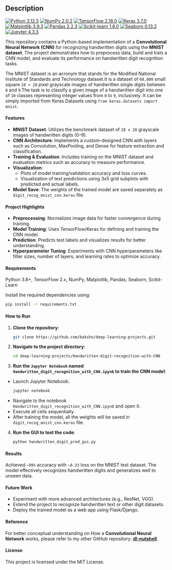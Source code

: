 ## Description


[![Python 3.12.5](https://img.shields.io/badge/python-3.12.5-3670A0?style=for-the-badge&logo=python&logoColor=ffffff)](https://www.python.org/downloads/release/python-3125/)
[![NumPy 2.0.2](https://img.shields.io/badge/numpy-2.0.2-4D77CF?style=for-the-badge&logo=numpy&logoColor=ffffff)](https://numpy.org/)
[![TensorFlow 2.18.0](https://img.shields.io/badge/tensorflow-2.18.0-E55B2D?style=for-the-badge&logo=tensorflow&logoColor=ffffff)](https://www.tensorflow.org/)
[![Keras 3.7.0](https://img.shields.io/badge/keras-3.7.0-D00000?style=for-the-badge&logo=keras&logoColor=ffffff)](https://keras.io/)
[![Matplotlib 3.9.3](https://img.shields.io/badge/matplotlib-3.9.3-3670A0?style=for-the-badge&logo=matplotlib&logoColor=ffffff
)](https://matplotlib.org/)
[![Pandas 2.2.3](https://img.shields.io/badge/pandas-2.2.3-130754?style=for-the-badge&logo=pandas&logoColor=ffffff
)](https://pandas.pydata.org/)
[![Scikit-learn 1.6.0](https://img.shields.io/badge/scikit--learn-1.6.0-F79939?style=for-the-badge&logo=scikit-learn&logoColor=ffffff)](https://scikit-learn.org/stable/)
[![Seaborn 0.13.2](https://img.shields.io/badge/seaborn-0.13.2-7DB0BC?style=for-the-badge&logo=pandas&logoColor=ffffff
)](https://seaborn.pydata.org/)
[![Jupyter 4.3.3](https://img.shields.io/badge/jupyter-4.3.3-F37821?style=for-the-badge&logo=jupyter&logoColor=ffffff)](https://jupyter.org/)

This repository contains a Python-based implementation of a **Convolutional Neural Network (CNN)** for recognizing handwritten digits using the **MNIST dataset**. The project demonstrates how to preprocess data, build and train a CNN model, and evaluate its performance on handwritten digit recognition tasks.

The MNIST dataset is an acronym that stands for the Modified National Institute of Standards and Technology dataset.It is a dataset of `60,000` small square `28 × 28` pixel grayscale images of handwritten single digits between `0` and `9`.The task is to classify a given image of a handwritten digit into one of `10` classes representing integer values from `0` to `9`, inclusively. It can be simply imported from Keras Datasets using `from keras.datasets import mnist`.

#### Features
- **MNIST Dataset**: Utilizes the benchmark dataset of `28 x 28` grayscale images of handwritten digits (0–9).
- **CNN Architecture**: Implements a custom-designed CNN with layers such as Convolution, MaxPooling, and Dense for feature extraction and classification.
- **Training & Evaluation**: Includes training on the MNIST dataset and evaluation metrics such as accuracy to measure performance.
- **Visualization**:
  - Plots of model training/validation accuracy and loss curves.
  - Visualization of test predictions using 3x5 grid subplots with predicted and actual labels.
- **Model Save**: The weights of the trained model are saved separately as `digit_recog_mnist_cnn.keras` file.

#### Project Highlights
- **Preprocessing**: Normalizes image data for faster convergence during training.
- **Model Training**: Uses TensorFlow/Keras for defining and training the CNN model.
- **Prediction**: Predicts test labels and visualizes results for better understanding.
- **Hyperparameter Tuning**: Experiments with CNN hyperparameters like filter sizes, number of layers, and learning rates to optimize accuracy.

#### Requirements
Python 3.8+, TensorFlow 2.x, NumPy, Matplotlib, Pandas, Seaborn, Scikit-Learn

Install the required dependencies using:
```bash
pip install -r requirements.txt
```

#### How to Run
1. **Clone the repository**:
   ```bash
   git clone https://github.com/baksho/deep-learning-projects.git
   ```

2. **Navigate to the project directory**:
   ```bash
   cd deep-learning-projects/Handwritten-digit-recognition-with-CNN

3. **Run the `Jupyter Notebook` named `Handwritten_digit_recognition_with_CNN.ipynb` to train the CNN model**:
  -  Launch Jupyter Notebook:
     ```bash
     jupyter notebook
     ```
  - Navigate to the notebook `Handwritten_digit_recognition_with_CNN.ipynb` and open it.
  - Execute all cells sequentially.
  - After training the model, all the weights will be saved in `digit_recog_mnist_cnn.keras` file.

4. **Run the GUI to test the code**:
   ```bash
   python handwritten_digit_pred_gui.py
   ```


#### Results
Achieved `~99%` accuracy with `~0.33` loss on the MNIST test dataset. The model effectively recognizes handwritten digits and generalizes well to unseen data.

#### Future Work
- Experiment with more advanced architectures (e.g., ResNet, VGG).
- Extend the project to recognize handwritten text or other digit datasets.
- Deploy the trained model as a web app using Flask/Django.

#### Reference
For better conceptual understanding on How a **Convolutional Neural Network** works, please refer to my other GitHub repository: **[dl-nutshell](https://github.com/baksho/dl-nutshell/tree/main)**.

#### License
This project is licensed under the MIT License.

